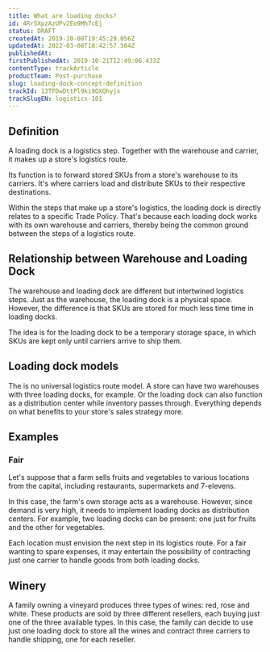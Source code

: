 ```yaml
---
title: What are loading docks?
id: 4Rr5XpzAzUPv2Eo9Mh7cEj
status: DRAFT
createdAt: 2019-10-08T19:45:29.056Z
updatedAt: 2022-03-08T18:42:57.564Z
publishedAt: 
firstPublishedAt: 2019-10-21T12:49:06.433Z
contentType: trackArticle
productTeam: Post-purchase
slug: loading-dock-concept-definition
trackId: 13TFDwDttPl9ki9OXQhyjx
trackSlugEN: logistics-101
---
```



## Definition	

A loading dock is a logistics step. Together with the warehouse and carrier, it makes up a store's logistics route. 

Its function is to forward stored SKUs from a store's warehouse to its carriers. It's where carriers load and distribute SKUs to their respective destinations. 

Within the steps that make up a store's logistics, the loading dock is directly relates to a specific Trade Policy. That's because each loading dock works with its own warehouse and carriers, thereby being the common ground between the steps of a logistics route.

## Relationship between Warehouse and Loading Dock

The warehouse and loading dock are different but intertwined logistics steps. Just as the warehouse, the loading dock is a physical space. However, the difference is that SKUs are stored for much less time time in loading docks.

The idea is for the loading dock to be a temporary storage space, in which SKUs are kept only until carriers arrive to ship them.

## Loading dock models
The is no universal logistics route model. A store can have two warehouses with three loading docks, for example. Or the loading dock can also function as a distribution center while inventory passes through. Everything depends on what benefits to your store's sales strategy more. 

## Examples

### Fair
Let's suppose that a farm sells fruits and vegetables to various locations from the capital, including restaurants, supermarkets and 7-elevens. 

In this case, the farm's own storage acts as a warehouse. However, since demand is very high, it needs to implement loading docks as distribution centers. For example, two loading docks can be present: one just for fruits and the other for vegetables.

Each location must envision the next step in its logistics route. For a fair wanting to spare expenses, it may entertain the possibility of contracting just one carrier to handle goods from both loading docks.

## Winery
A family owning a vineyard produces three types of wines: red, rose and white. These products are sold by three different resellers, each buying just one of the three available types. In this case, the family can decide to use just one loading dock to store all the wines and contract three carriers to handle shipping, one for each reseller.
 


